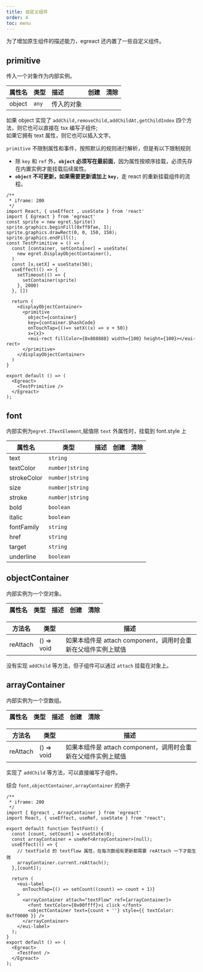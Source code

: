 ```yaml
---
title: 自定义组件
order: 4
toc: menu
---
```


为了增加原生组件的描述能力，egreact 还内置了一些自定义组件。

## primitive

传入一个对象作为内部实例。

| 属性名 | 类型  | 描述       | 创建 | 清除 |
| ------ | ----- | :--------- | :--- | :--- |
| object | `any` | 传入的对象 |      |      |

如果 object 实现了 `addChild,removeChild,addChildAt,getChildIndex` 四个方法，则它也可以直接在 tsx 编写子组件;  
如果它拥有 text 属性，则它也可以插入文字。  
  
`primitive` 不限制属性和事件，按照默认的规则进行解析，但是有以下限制规则

- 除 `key` 和 `ref` 外，**`object` 必须写在最前面**，因为属性按顺序挂载，必须先存在内置实例才能挂载后续属性。
- **`object` 不可更新，如果需要更新请加上 `key`**，走 react 的重新挂载组件的流程。

``` tsx
/**
 * iframe: 200
 */
import React, { useEffect , useState } from 'react'
import { Egreact } from 'egreact'
const sprite = new egret.Sprite()
sprite.graphics.beginFill(0xff8fae, 1);
sprite.graphics.drawRect(0, 0, 150, 150);
sprite.graphics.endFill();
const TestPrimitive = () => {
  const [container, setContainer] = useState(
    new egret.DisplayObjectContainer(),
  )
  const [x,setX] = useState(50);
  useEffect(() => {
    setTimeout(() => {
      setContainer(sprite)
    }, 2000)
  }, [])

  return (
    <displayObjectContainer>
      <primitive
        object={container}
        key={container.$hashCode}
        onTouchTap={()=> setX((x) => x + 50)}
        x={x}>
        <eui-rect fillColor={0x888888} width={100} height={100}></eui-rect>
      </primitive>
    </displayObjectContainer>
  )
}

export default () => (
  <Egreact>
    <TestPrimitive />
  </Egreact>
);
```

## font

内部实例为`egret.ITextElement`,赋值除 `text` 外属性时，挂载到 font.style 上 

| 属性名      | 类型             | 描述 | 创建 | 清除 |
| ----------- | ---------------- | :--- | :--- | :--- |
| text        | `string`         |      |
| textColor   | `number\|string` |      |
| strokeColor | `number\|string` |      |
| size        | `number\|string` |      |
| stroke      | `number\|string` |      |
| bold        | `boolean`        |      |
| italic      | `boolean`        |      |
| fontFamily  | `string`         |      |
| href        | `string`         |      |
| target      | `string`         |      |
| underline   | `boolean`        |      |

## objectContainer

内部实例为一个空对象。

| 属性名 | 类型 | 描述 | 创建 | 清除 |
| ------ | ---- | :--- | :--- | :--- |

| 方法名   | 类型       | 描述                                                          |
| -------- | ---------- | ------------------------------------------------------------- |
| reAttach | () => void | 如果本组件是 attach component，调用时会重新在父组件实例上赋值 |

没有实现 `addChild` 等方法，但子组件可以通过 `attach` 挂载在对象上。

## arrayContainer

内部实例为一个空数组。

| 属性名 | 类型 | 描述 | 创建 | 清除 |
| ------ | ---- | :--- | :--- | :--- |

| 方法名   | 类型       | 描述                                                          |
| -------- | ---------- | ------------------------------------------------------------- |
| reAttach | () => void | 如果本组件是 attach component，调用时会重新在父组件实例上赋值 |

实现了 `addChild` 等方法，可以直接编写子组件。

综合 `font,objectContainer,arrayContainer` 的例子
``` tsx
/**
 * iframe: 200
 */
import { Egreact , ArrayContainer } from 'egreact'
import React, { useEffect, useRef, useState } from "react";

export default function TestFont() {
  const [count, setCount] = useState(0);
  const arrayContainer = useRef<ArrayContainer>(null);
  useEffect(() => {
    // textfield 的 textflow 属性，在每次数组有更新都需要 reAttach 一下才能生效
    arrayContainer.current.reAttach();
  },[count]);

  return (
    <eui-label
      onTouchTap={() => setCount((count) => count + 1)}
    >
      <arrayContainer attach="textFlow" ref={arrayContainer}>
        <font textColor={0x00ffff}>i click </font>
        <objectContainer text={count + ''} style={{ textColor: 0xff0000 }} />
      </arrayContainer>
    </eui-label>
  );
}
export default () => (
  <Egreact>
    <TestFont />
  </Egreact>
);
```
